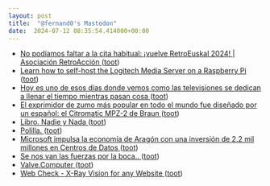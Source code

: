 ```yaml
---
layout: post
title:  "@fernand0's Mastodon"
date:  2024-07-12 08:35:54.414000+00:00
---
```

*  [No podíamos faltar a la cita habitual: ¡vuelve RetroEuskal 2024! \| Asociación RetroAcción ](https://www.retroaccion.org/2024/07/no-podiamos-faltar-la-cita-habitual-vuelve-retroeuskal-202) ([toot](https://mastodon.social/@fernand0/112772602554894234))
*  [Learn how to self-host the Logitech Media Server on a Raspberry Pi  ](https://pimylifeup.com/raspberry-pi-logitech-media-server/) ([toot](https://mastodon.social/@fernand0/112770947984557110))
*  [Hoy es uno de esos días donde vemos como las televisiones se dedican a llenar el tiempo mientras pasan cosa ](https://mastodon.social/@fernand0/112769435220833891) ([toot](https://mastodon.social/@fernand0/112769435220833891))
*  [El exprimidor de zumo más popular en todo el mundo fue diseñado por un español: el Citromatic MPZ-2 de Braun ](https://www.xataka.com/historia-tecnologica/el-exprimidor-de-zumo-mas-popular-en-todo-el-mundo-fue-disenado-por-un-espanol-el-citromatic-mpz-2-de-brau) ([toot](https://mastodon.social/@fernand0/112769097643304192))
*  [Libro. Nadie y Nada ](https://fotografiasenmovimiento.wordpress.com/2024/07/11/libro-nadie-y-nada) ([toot](https://mastodon.social/@fernand0/112768990506212350))
*  [Polilla. ](https://avecesunafoto.wordpress.com/2024/07/11/polilla-2) ([toot](https://mastodon.social/@fernand0/112768957656285387))
*  [Microsoft impulsa la economía de Aragón con una inversión de 2.2 mil millones en Centros de Datos ](https://wwwhatsnew.com/2024/07/07/microsoft-impulsa-la-economia-de-aragon-con-una-inversion-de-2-2-mil-millones-en-centros-de-datos) ([toot](https://mastodon.social/@fernand0/112768747999757391))
*  [Se nos van las fuerzas por la boca.. ](https://mastodon.social/@fernand0/112768658260436689) ([toot](https://mastodon.social/@fernand0/112768658260436689))
*  [Valve.Computer ](https://www.valve.computer) ([toot](https://mastodon.social/@fernand0/112768562746176325))
*  [Web Check - X-Ray Vision for any Website ](https://web-check.xyz) ([toot](https://mastodon.social/@fernand0/112768325345942901))
